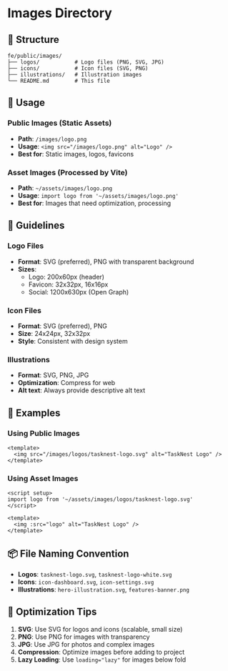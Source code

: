 # Images Directory

## 📁 Structure

```
fe/public/images/
├── logos/           # Logo files (PNG, SVG, JPG)
├── icons/           # Icon files (SVG, PNG)
├── illustrations/   # Illustration images
└── README.md        # This file
```

## 🎨 Usage

### Public Images (Static Assets)
- **Path**: `/images/logo.png`
- **Usage**: `<img src="/images/logo.png" alt="Logo" />`
- **Best for**: Static images, logos, favicons

### Asset Images (Processed by Vite)
- **Path**: `~/assets/images/logo.png`
- **Usage**: `import logo from '~/assets/images/logo.png'`
- **Best for**: Images that need optimization, processing

## 📝 Guidelines

### Logo Files
- **Format**: SVG (preferred), PNG with transparent background
- **Sizes**: 
  - Logo: 200x60px (header)
  - Favicon: 32x32px, 16x16px
  - Social: 1200x630px (Open Graph)

### Icon Files
- **Format**: SVG (preferred), PNG
- **Size**: 24x24px, 32x32px
- **Style**: Consistent with design system

### Illustrations
- **Format**: SVG, PNG, JPG
- **Optimization**: Compress for web
- **Alt text**: Always provide descriptive alt text

## 🚀 Examples

### Using Public Images
```vue
<template>
  <img src="/images/logos/tasknest-logo.svg" alt="TaskNest Logo" />
</template>
```

### Using Asset Images
```vue
<script setup>
import logo from '~/assets/images/logos/tasknest-logo.svg'
</script>

<template>
  <img :src="logo" alt="TaskNest Logo" />
</template>
```

## 📦 File Naming Convention

- **Logos**: `tasknest-logo.svg`, `tasknest-logo-white.svg`
- **Icons**: `icon-dashboard.svg`, `icon-settings.svg`
- **Illustrations**: `hero-illustration.svg`, `features-banner.png`

## 🔧 Optimization Tips

1. **SVG**: Use SVG for logos and icons (scalable, small size)
2. **PNG**: Use PNG for images with transparency
3. **JPG**: Use JPG for photos and complex images
4. **Compression**: Optimize images before adding to project
5. **Lazy Loading**: Use `loading="lazy"` for images below fold
